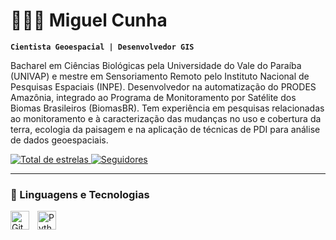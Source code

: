 # 👨🏻‍💻 Miguel Cunha

**`Cientista Geoespacial | Desenvolvedor GIS`**

Bacharel em Ciências Biológicas pela Universidade do Vale do Paraíba (UNIVAP) e mestre em Sensoriamento Remoto pelo Instituto Nacional de Pesquisas Espaciais (INPE). Desenvolvedor na automatização do PRODES Amazônia, integrado ao Programa de Monitoramento por Satélite dos Biomas Brasileiros (BiomasBR). Tem experiência em pesquisas relacionadas ao monitoramento e à caracterização das mudanças no uso e cobertura da terra, ecologia da paisagem e na aplicação de técnicas de PDI para análise de dados geoespaciais.

<p align="left">
    <a href="https://github.com/migualex?tab=repositories&sort=stargazers">
        <img 
            alt="Total de estrelas" 
            title="Total de estrelas GitHub" 
            src="https://custom-icon-badges.demolab.com/github/stars/migualex?color=55960c&style=for-the-badge&labelColor=488207&logo=star&label=estrelas"
        />
    </a>
    <a href="https://github.com/migualex?tab=followers">
        <img 
            alt="Seguidores" 
            title="Me siga no GitHub" 
            src="https://custom-icon-badges.demolab.com/github/followers/migualex?color=236ad3&labelColor=1155ba&style=for-the-badge&logo=github&label=Seguidores&logoColor=white"
        />
    </a>
</p>

---

### 🤖 Linguagens e Tecnologias

<img 
    align="left" 
    alt="Git" 
    title="Git"
    width="30px" 
    style="padding-right: 10px;" 
    src="https://cdn.jsdelivr.net/gh/devicons/devicon@latest/icons/git/git-original.svg" 
/>
<img 
    align="left" 
    alt="Python" 
    title="Python"
    width="30px" 
    style="padding-right: 10px;" 
    src="https://cdn.jsdelivr.net/gh/devicons/devicon@latest/icons/python/python-original.svg" 
/>

<br/>
<br/>
